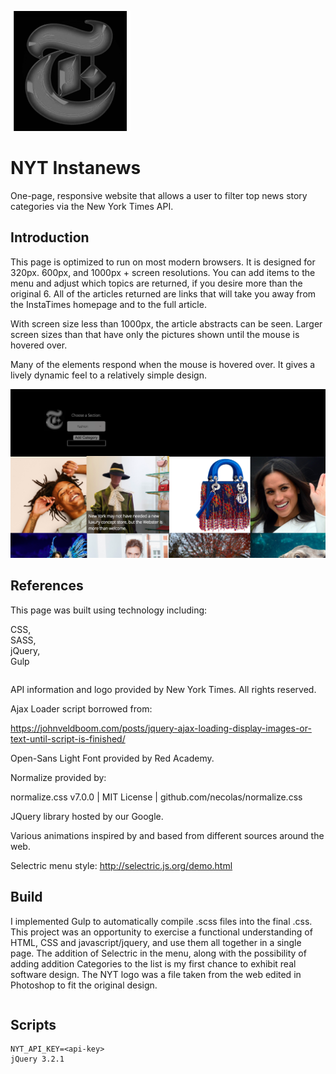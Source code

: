 
![](https://github.com/NCMoseley/InstaNews/blob/master/ireadmepic.png)

# NYT Instanews
One-page, responsive website that allows a user to filter top news story categories via the New York Times API.


## Introduction
This page is optimized to run on most modern browsers. It is designed for 320px. 600px, and 1000px + screen resolutions. You can add items to the menu and adjust which topics are returned, if you desire more than the original 6. All of the articles returned are links that will take you away from the InstaTimes homepage and to the full article. 

With screen size less than 1000px, the article abstracts can be seen. Larger screen sizes than that have only the pictures shown until the mouse is hovered over. 

Many of the elements respond when the mouse is hovered over. It gives a lively dynamic feel to a relatively simple design. 

![](https://github.com/NCMoseley/InstaNews/blob/master/ireadmepic2.png)


## References

This page was built using technology including:

CSS,  
SASS,  
jQuery,  
Gulp

```

```
API information and logo provided by New York Times. All rights reserved. 

Ajax Loader script borrowed from:

https://johnveldboom.com/posts/jquery-ajax-loading-display-images-or-text-until-script-is-finished/

Open-Sans Light Font provided by Red Academy.

Normalize provided by:

normalize.css v7.0.0 | MIT License | github.com/necolas/normalize.css

JQuery library hosted by our Google. 

Various animations inspired by and based from different sources around the web.

Selectric menu style: http://selectric.js.org/demo.html


## Build

I implemented Gulp to automatically compile .scss files into the final .css. This project was an opportunity to exercise a functional understanding of HTML, CSS and javascript/jquery, and use them all together in a single page. The addition of Selectric in the menu, along with the possibility of adding addition Categories to the list is my first chance to exhibit real software design. The NYT logo was a file taken from the web edited in Photoshop to fit the original design. 

```

```

## Scripts

```
NYT_API_KEY=<api-key>
jQuery 3.2.1

```




